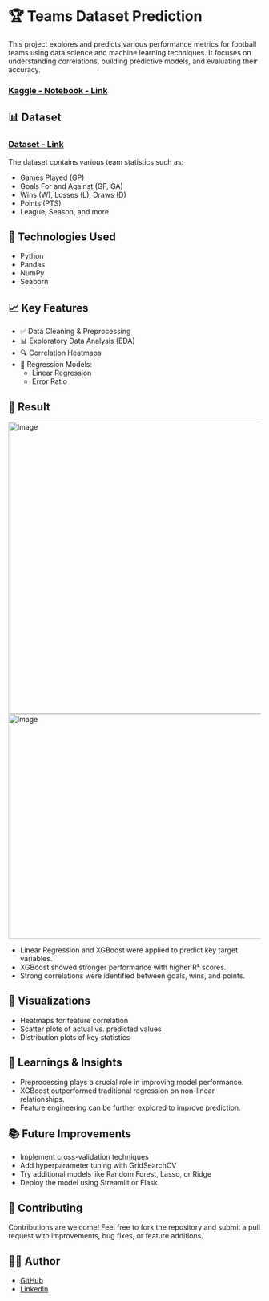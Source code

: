 # 🏆 Teams Dataset Prediction

This project explores and predicts various performance metrics for football teams using data science and machine learning techniques. It focuses on understanding correlations, building predictive models, and evaluating their accuracy.

### [Kaggle - Notebook - Link](https://www.kaggle.com/code/mdsadikujjamanshihab/teams-dataset-prediction)

## 📊 Dataset
### [Dataset - Link](https://www.kaggle.com/datasets/mdsadikujjamanshihab/teams-dataset)

The dataset contains various team statistics such as:
- Games Played (GP)
- Goals For and Against (GF, GA)
- Wins (W), Losses (L), Draws (D)
- Points (PTS)
- League, Season, and more

## 🔧 Technologies Used

- Python
- Pandas
- NumPy
- Seaborn

## 📈 Key Features

- ✅ Data Cleaning & Preprocessing
- 📊 Exploratory Data Analysis (EDA)
- 🔍 Correlation Heatmaps
- 🤖 Regression Models:
  - Linear Regression
  - Error Ratio


## 📌 Result

<img width="1078" height="582" alt="Image" src="https://github.com/user-attachments/assets/dbeb2c1a-f64f-48ca-9937-bda77f5418d9" />
<img width="1050" height="448" alt="Image" src="https://github.com/user-attachments/assets/156f13cc-ca5a-4b6d-a565-e9737b914cb9" />


- Linear Regression and XGBoost were applied to predict key target variables.
- XGBoost showed stronger performance with higher R² scores.
- Strong correlations were identified between goals, wins, and points.


## 📎 Visualizations
- Heatmaps for feature correlation
- Scatter plots of actual vs. predicted values
- Distribution plots of key statistics


## 🧠 Learnings & Insights
- Preprocessing plays a crucial role in improving model performance.
- XGBoost outperformed traditional regression on non-linear relationships.
- Feature engineering can be further explored to improve prediction.

## 📚 Future Improvements
- Implement cross-validation techniques
- Add hyperparameter tuning with GridSearchCV
- Try additional models like Random Forest, Lasso, or Ridge
- Deploy the model using Streamlit or Flask

## 🤝 Contributing

Contributions are welcome!
Feel free to fork the repository and submit a pull request with improvements, bug fixes, or feature additions.

## 🧑‍💻 Author

- [GitHub](https://github.com/mdsadikujjaman)
- [LinkedIn](https://www.linkedin.com/in/sadikujjaman)
